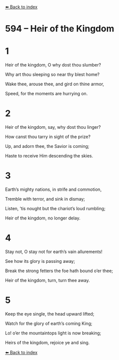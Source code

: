 [⬅️ Back to index](../README.md)

# 594 – Heir of the Kingdom





# 1

Heir of the kingdom, O why dost thou slumber?

Why art thou sleeping so near thy blest home?

Wake thee, arouse thee, and gird on thine armor,

Speed, for the moments are hurrying on.



# 2

Heir of the kingdom, say, why dost thou linger?

How canst thou tarry in sight of the prize?

Up, and adorn thee, the Savior is coming;

Haste to receive Him descending the skies.



# 3

Earth’s mighty nations, in strife and commotion,

Tremble with terror, and sink in dismay;

Listen, ’tis nought but the chariot’s loud rumbling;

Heir of the kingdom, no longer delay.



# 4

Stay not, O stay not for earth’s vain allurements!

See how its glory is passing away;

Break the strong fetters the foe hath bound o’er thee;

Heir of the kingdom, turn, turn thee away.



# 5

Keep the eye single, the head upward lifted;

Watch for the glory of earth’s coming King;

Lo! o’er the mountaintops light is now breaking;

Heirs of the kingdom, rejoice ye and sing.

[⬅️ Back to index](../README.md)
